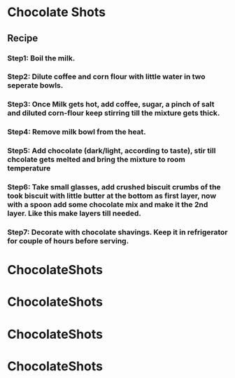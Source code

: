 # Chocolate Shots
## Recipe
### Step1: Boil the milk.
### Step2: Dilute coffee and corn flour with little water in two seperate bowls.
### Step3: Once Milk gets hot, add coffee, sugar, a pinch of salt and diluted corn-flour keep stirring till the mixture gets thick.
### Step4: Remove milk bowl from the heat.
### Step5: Add chocolate (dark/light, according to taste), stir till chcolate gets melted and bring the mixture to room temperature
### Step6: Take small glasses, add crushed biscuit crumbs of the took biscuit with little butter at the bottom as first layer, now with a spoon add some chocolate mix and make it the 2nd layer. Like this make layers till needed.
### Step7: Decorate with chocolate shavings. Keep it in refrigerator for couple of hours before serving.


# ChocolateShots
# ChocolateShots
# ChocolateShots
# ChocolateShots

